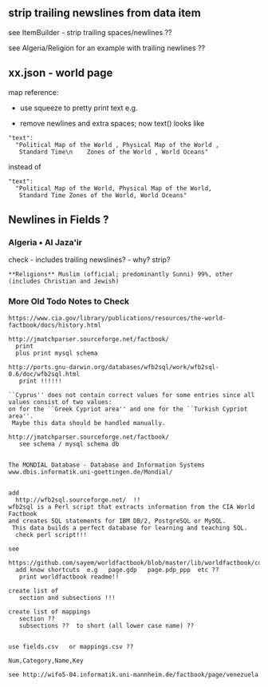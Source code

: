 
## strip trailing newslines from data item

see ItemBuilder - strip trailing spaces/newlines ??

see Algeria/Religion for an example with trailing newlines ??


## xx.json  - world page

map reference:

- use squeeze to pretty print text e.g.

- remove newlines and extra spaces; now text() looks like

```
"text":
  "Political Map of the World , Physical Map of the World , 
   Standard Time\n    Zones of the World , World Oceans"
```

instead of

```
"text":
  "Political Map of the World, Physical Map of the World, 
   Standard Time Zones of the World, World Oceans"
```

## Newlines in Fields ?

### Algeria • Al Jaza'ir

check - includes trailing newslines? - why? strip?

```
**Religions** Muslim (official; predominantly Sunni) 99%, other (includes Christian and Jewish)

```


### More Old Todo Notes to Check

```
https://www.cia.gov/library/publications/resources/the-world-factbook/docs/history.html

http://jmatchparser.sourceforge.net/factbook/
  print
  plus print mysql schema

http://ports.gnu-darwin.org/databases/wfb2sql/work/wfb2sql-0.6/doc/wfb2sql.html
   print !!!!!!

``Cyprus'' does not contain correct values for some entries since all values consist of two values: 
on for the ``Greek Cypriot area'' and one for the ``Turkish Cypriot area''.
 Maybe this data should be handled manually.

http://jmatchparser.sourceforge.net/factbook/
   see schema / mysql schema db


The MONDIAL Database - Database and Information Systems
www.dbis.informatik.uni-goettingen.de/Mondial/


add
  http://wfb2sql.sourceforge.net/  !!
wfb2sql is a Perl script that extracts information from the CIA World Factbook 
and creates SQL statements for IBM DB/2, PostgreSQL or MySQL.
 This data builds a perfect database for learning and teaching SQL.
  check perl script!!!

see
  https://github.com/sayem/worldfactbook/blob/master/lib/worldfactbook/country.rb
  add know shortcuts  e.g   page.gdp   page.pdp_ppp  etc ??
   print worldfactbook readme!!

create list of 
   section and subsections !!!

create list of mappings
   section ??
   subsections ??  to short (all lower case name) ??


use fields.csv   or mappings.csv ??

Num,Category,Name,Key

see http://wifo5-04.informatik.uni-mannheim.de/factbook/page/venezuela
```

